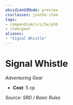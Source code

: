 ```yaml
---
obsidianUIMode: preview
cssclasses: json5e-item
tags:
- compendium/src/5e/phb
- item/gear
aliases: 
- "Signal Whistle"
---
```

# Signal Whistle
*Adventuring Gear*  

- **Cost**: 5 cp

*Source: SRD / Basic Rules*